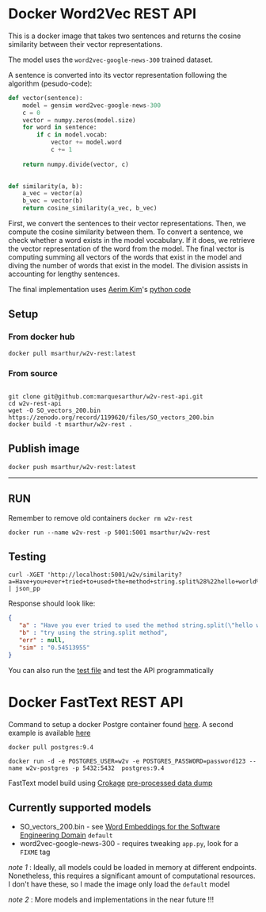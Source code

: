 

# Docker Word2Vec REST API

This is a docker image that takes two sentences and returns the cosine similarity between their vector representations.

The model uses the `word2vec-google-news-300` trained dataset. 

A sentence is converted into its vector representation following the algorithm (pesudo-code):

```python
def vector(sentence):
    model = gensim word2vec-google-news-300
    c = 0
    vector = numpy.zeros(model.size) 
    for word in sentence:
        if c in model.vocab:
            vector += model.word
            c += 1
    
    return numpy.divide(vector, c)
            

def similarity(a, b):
    a_vec = vector(a)
    b_vec = vector(b)
    return cosine_similarity(a_vec, b_vec)
```

First, we convert the sentences to their vector representations. Then, we compute the cosine similarity between them.
To convert a sentence, we check whether a word exists in the model vocabulary. If it does, we retrieve the vector representation of the word from the model.
The final vector is computing summing all vectors of the words that exist in the model and diving the number of words that exist in the model.
The division assists in accounting for lengthy sentences. 

The final implementation uses [Aerim Kim](https://www.linkedin.com/in/aerinykim/)'s [python code](https://bitbucket.org/yunazzang/aiwiththebest_byor/src/master/)

## Setup

### From docker hub

```shell script
docker pull msarthur/w2v-rest:latest
```

### From source

```shell script

git clone git@github.com:marquesarthur/w2v-rest-api.git
cd w2v-rest-api
wget -O SO_vectors_200.bin https://zenodo.org/record/1199620/files/SO_vectors_200.bin
docker build -t msarthur/w2v-rest .
```


## Publish image

```shell script
docker push msarthur/w2v-rest:latest
```

___

## RUN

Remember to remove old containers `docker rm w2v-rest`

```shell script
docker run --name w2v-rest -p 5001:5001 msarthur/w2v-rest
```

## Testing
```shell script
curl -XGET 'http://localhost:5001/w2v/similarity?a=Have+you+ever+tried+to+used+the+method+string.split%28%22hello+world%22%29&b=try+using+the+string.split+method' | json_pp
```

Response should look like:

```json
{
   "a" : "Have you ever tried to used the method string.split(\"hello world\")",
   "b" : "try using the string.split method",
   "err" : null,
   "sim" : "0.54513955"
}
``` 

You can also run the [test file](test.py) and test the API programmatically


# Docker FastText REST API

Command to setup a docker Postgre container found [here](https://sclorg.github.io/containers-doc/postgresql/9.4/).
A second example is available [here](https://www.optimadata.nl/blogs/1/n8dyr5-how-to-run-postgres-on-docker-part-1)

```shell scrit
docker pull postgres:9.4
```


```shell scrit
docker run -d -e POSTGRES_USER=w2v -e POSTGRES_PASSWORD=password123 --name w2v-postgres -p 5432:5432  postgres:9.4
```

FastText model build using [Crokage](https://github.com/muldon/CROKAGE-replication-package) [pre-processed data dump](http://lascam.facom.ufu.br/companion/crokage/dump2018crokagereplicationpackage.backup)








## Currently supported models

* SO_vectors_200.bin - see [Word Embeddings for the Software Engineering Domain](https://zenodo.org/record/1199620#.YFEFlv4TGhg) `default`
* word2vec-google-news-300 - requires tweaking `app.py`, look for a `FIXME` tag

*note 1* : Ideally, all models could be loaded in memory at different endpoints. Nonetheless, this requires a significant amount of computational resources. I don't have these, so I made the image only load the `default` model

*note 2* : More models and implementations in the near future !!!